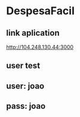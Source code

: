 # DespesaFacil
## link aplication
http://104.248.130.44:3000

## user test

## user: joao
## pass: joao
